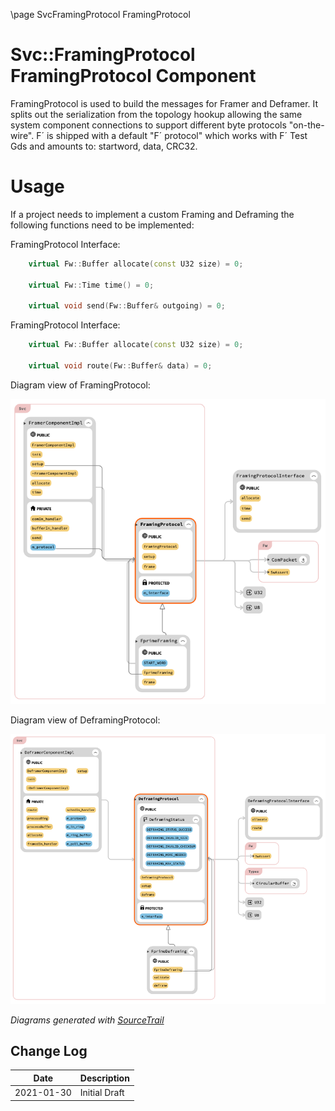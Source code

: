 \page SvcFramingProtocol FramingProtocol
# Svc::FramingProtocol FramingProtocol Component

FramingProtocol is used to build the messages for Framer and Deframer. It splits out the serialization from the topology hookup allowing the same system component connections to support different byte protocols "on-the-wire". F´ is shipped with a default "F´ protocol" which works with F´ Test Gds and amounts to: startword, data, CRC32.

# Usage

If a project needs to implement a custom Framing and Deframing the following functions need to be implemented:

FramingProtocol Interface:
```c++
    virtual Fw::Buffer allocate(const U32 size) = 0;

    virtual Fw::Time time() = 0;

    virtual void send(Fw::Buffer& outgoing) = 0;
```

FramingProtocol Interface:
```c++
    virtual Fw::Buffer allocate(const U32 size) = 0;

    virtual void route(Fw::Buffer& data) = 0;
```

Diagram view of FramingProtocol:

![FramingProtocol Impl Diagram](./img/framingProtocol_impl_diagram.png)

Diagram view of DeframingProtocol:

![DeframingProtocol Impl Diagram](./img/deframingProtocol_impl_diagram.png)

*Diagrams generated with [SourceTrail](https://github.com/CoatiSoftware/Sourcetrail)*

## Change Log

| Date | Description |
|---|---|
| 2021-01-30 | Initial Draft |
